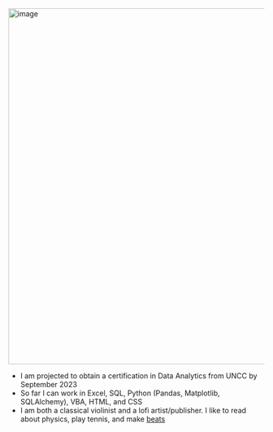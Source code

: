<img width="700" alt="image" src="https://github.com/MDCummings86/MDCummings86/assets/126340452/99d83ab8-6827-4461-8025-974d3c4b2aaf">

-	I am projected to obtain a certification in Data Analytics from UNCC by September 2023
-	So far I can work in Excel, SQL, Python (Pandas, Matplotlib, SQLAlchemy), VBA, HTML, and CSS
-	I am both a classical violinist and a lofi artist/publisher. I like to read about physics, play tennis, and make [beats](https://www.youtube.com/@cuppabeats)











